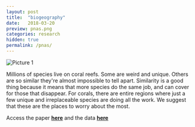```yaml
---
layout: post
title:  "biogeography"
date:   2018-03-20
preview: pnas.png
categories: research
hidden: true
permalink: /pnas/
---
```



![Picture 1]({{site.baseurl}}/images/research/pnas.JPG?auto=yes)

Millions of species live on coral reefs. Some are weird and unique. Others are so similar they're almost impossible to tell apart. Similarity is a good thing because it means that more species do the same job, and can cover for those that disappear. For corals, there are entire regions where just a few unique and irreplaceable species are doing all the work. We suggest that these are the places to worry about the most.

Access the paper [**here**](https://www.pnas.org/content/115/12/3084.short) and the data [**here**](https://research.jcu.edu.au/researchdata/default/detail/2d343a3dc21a6a25831f3fbaa508efa7/)
